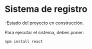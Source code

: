 <h1>Sistema de registro</h1>

-Estado del proyecto en construcción.

Para ejecutar el sistema, debes poner: 

```npm install react```
